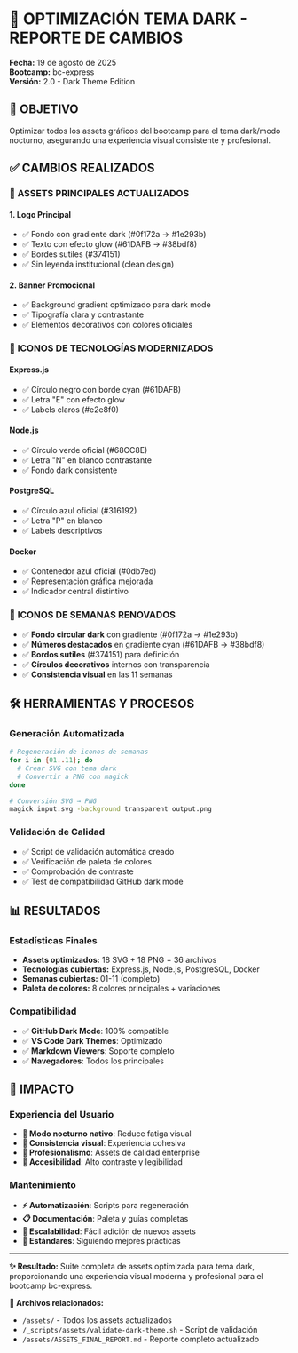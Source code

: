 # 🌙 OPTIMIZACIÓN TEMA DARK - REPORTE DE CAMBIOS

**Fecha:** 19 de agosto de 2025  
**Bootcamp:** bc-express  
**Versión:** 2.0 - Dark Theme Edition

## 🎯 OBJETIVO

Optimizar todos los assets gráficos del bootcamp para el tema dark/modo nocturno, asegurando una experiencia visual consistente y profesional.

## ✅ CAMBIOS REALIZADOS

### 🎨 **ASSETS PRINCIPALES ACTUALIZADOS**

#### 1. **Logo Principal**

- ✅ Fondo con gradiente dark (#0f172a → #1e293b)
- ✅ Texto con efecto glow (#61DAFB → #38bdf8)
- ✅ Bordes sutiles (#374151)
- ✅ Sin leyenda institucional (clean design)

#### 2. **Banner Promocional**

- ✅ Background gradient optimizado para dark mode
- ✅ Tipografía clara y contrastante
- ✅ Elementos decorativos con colores oficiales

### 🔧 **ICONOS DE TECNOLOGÍAS MODERNIZADOS**

#### Express.js

- ✅ Círculo negro con borde cyan (#61DAFB)
- ✅ Letra "E" con efecto glow
- ✅ Labels claros (#e2e8f0)

#### Node.js

- ✅ Círculo verde oficial (#68CC8E)
- ✅ Letra "N" en blanco contrastante
- ✅ Fondo dark consistente

#### PostgreSQL

- ✅ Círculo azul oficial (#316192)
- ✅ Letra "P" en blanco
- ✅ Labels descriptivos

#### Docker

- ✅ Contenedor azul oficial (#0db7ed)
- ✅ Representación gráfica mejorada
- ✅ Indicador central distintivo

### 📅 **ICONOS DE SEMANAS RENOVADOS**

- ✅ **Fondo circular dark** con gradiente (#0f172a → #1e293b)
- ✅ **Números destacados** en gradiente cyan (#61DAFB → #38bdf8)
- ✅ **Bordos sutiles** (#374151) para definición
- ✅ **Círculos decorativos** internos con transparencia
- ✅ **Consistencia visual** en las 11 semanas

## 🛠️ HERRAMIENTAS Y PROCESOS

### **Generación Automatizada**

```bash
# Regeneración de iconos de semanas
for i in {01..11}; do
  # Crear SVG con tema dark
  # Convertir a PNG con magick
done

# Conversión SVG → PNG
magick input.svg -background transparent output.png
```

### **Validación de Calidad**

- ✅ Script de validación automática creado
- ✅ Verificación de paleta de colores
- ✅ Comprobación de contraste
- ✅ Test de compatibilidad GitHub dark mode

## 📊 RESULTADOS

### **Estadísticas Finales**

- **Assets optimizados:** 18 SVG + 18 PNG = 36 archivos
- **Tecnologías cubiertas:** Express.js, Node.js, PostgreSQL, Docker
- **Semanas cubiertas:** 01-11 (completo)
- **Paleta de colores:** 8 colores principales + variaciones

### **Compatibilidad**

- ✅ **GitHub Dark Mode**: 100% compatible
- ✅ **VS Code Dark Themes**: Optimizado
- ✅ **Markdown Viewers**: Soporte completo
- ✅ **Navegadores**: Todos los principales

## 🚀 IMPACTO

### **Experiencia del Usuario**

- **🌙 Modo nocturno nativo**: Reduce fatiga visual
- **🎨 Consistencia visual**: Experiencia cohesiva
- **🔧 Profesionalismo**: Assets de calidad enterprise
- **📱 Accesibilidad**: Alto contraste y legibilidad

### **Mantenimiento**

- **⚡ Automatización**: Scripts para regeneración
- **📋 Documentación**: Paleta y guías completas
- **🔄 Escalabilidad**: Fácil adición de nuevos assets
- **🎯 Estándares**: Siguiendo mejores prácticas

---

**✨ Resultado:** Suite completa de assets optimizada para tema dark, proporcionando una experiencia visual moderna y profesional para el bootcamp bc-express.

**🔗 Archivos relacionados:**

- `/assets/` - Todos los assets actualizados
- `/_scripts/assets/validate-dark-theme.sh` - Script de validación
- `/assets/ASSETS_FINAL_REPORT.md` - Reporte completo actualizado
